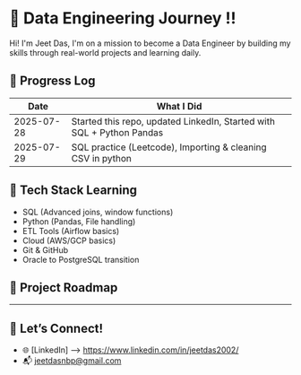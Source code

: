 # 🚀 Data Engineering Journey !!

Hi! I'm Jeet Das, I'm on a mission to become a Data Engineer by building my skills through real-world projects and learning daily.

## 📅 Progress Log

| Date | What I Did |
|------|------------|
| 2025-07-28 | Started this repo, updated LinkedIn, Started with SQL + Python Pandas|
| 2025-07-29 | SQL practice (Leetcode), Importing & cleaning CSV in python|

## 🧠 Tech Stack Learning
- SQL (Advanced joins, window functions)
- Python (Pandas, File handling)
- ETL Tools (Airflow basics)
- Cloud (AWS/GCP basics)
- Git & GitHub
- Oracle to PostgreSQL transition

## 🔧 Project Roadmap

---

## 🚀 Let’s Connect!
- 🌐 [LinkedIn] --> https://www.linkedin.com/in/jeetdas2002/
- 📬 jeetdasnbp@gmail.com
